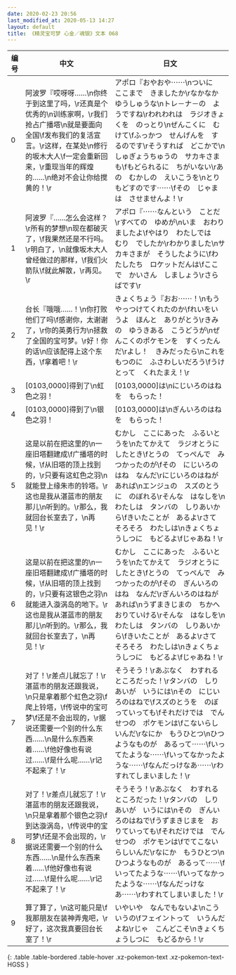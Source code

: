 ```yaml
---
date: 2020-02-23 20:56
last_modified_at: 2020-05-13 14:27
layout: default
title: 《精灵宝可梦 心金／魂银》文本 068
---
```

| 编号 | 中文 | 日文 |
| ---- | ---- | ---- |
| 0 | 阿波罗『哎呀呀……\n你终于到这里了吗，\r还真是个优秀的\n训练家啊，\r我们抢占广播塔\n就是要面向全国\f发布我们的复活宣言。\r这样，在某处\n修行的坂木大人\f一定会重新回来，\r重现当年的辉煌的……\n绝对不会让你给搅黄的！\r | アポロ『おやおや⋯⋯\nついに　ここまで　きましたか\rなかなか　ゆうしゅうな\nトレ－ナ－の　ようですね\rわれわれは　ラジオきょくを　のっとり\nぜんこくに　むけて\fふっかつ　せんげんを　するのです\rそうすれば　どこかで\nしゅぎょうちゅうの　サカキさまも\fもどられるに　ちがいない\rあの　むかしの　えいこうを\nとりもどすのです⋯⋯\fその　じゃまは　させませんよ！\r |
| 1 | 阿波罗『……怎么会这样？\r所有的梦想\n现在都破灭了，\f我果然还是不行吗。\r明白了，\n就像坂木大人曾经做过的那样，\f我们火箭队\f就此解散，\r再见。\r | アポロ『⋯⋯なんという　ことだ\rすべての　ゆめが\nいま　おわりましたよ\fやはり　わたしでは　むり　でしたか\rわかりました\nサカキさまが　そうしたように\fわたしたち　ロケットだんは\fここで　かいさん　しましょう\rさらばです\r |
| 2 | 台长『哦哦……！\n你打败他们了吗\f感谢你，太谢谢了，\r你的英勇行为\n拯救了全国的宝可梦。\r好！你的话\n应该配得上这个东西，\f拿着吧！\r | きょくちょう『おお⋯⋯！\nもう　やっつけてくれたのか\fれいをいうよ　ほんと　ありがとう\rきみの　ゆうきある　こうどうが\nぜんこくのポケモンを　すくったんだ\rよし！　きみだったら\nこれを　もつのに　ふさわしいだろう\fうけとって　くれたまえ！\r |
| 3 | [0103,0000]得到了\n虹色之羽！ | [0103,0000]は\nにじいろのはね　を　もらった！ |
| 4 | [0103,0000]得到了\n银色之羽！ | [0103,0000]は\nぎんいろのはね　を　もらった！ |
| 5 | 这是以前在把这里的\n一座旧塔翻建成\f广播塔的时候，\f从旧塔的顶上找到的，\r只要有这虹色之羽\n就能登上缘朱市的铃塔。\r这也是我从湛蓝市的朋友那儿\n听到的。\r那么，我就回台长室去了，\n再见！\r | むかし　ここにあった　ふるいとうを\nたてかえて　ラジオとうに　したとき\fとうの　てっぺんで　みつかったのが\fその　にじいろのはね　なんだ\rにじいろのはねが　あれば\nエンジュの　スズのとうに　のぼれる\rそんな　はなしを\nわたしは　タンバの　しりあいから\fきいたことが　あるよ\rさて　そろそろ　わたしは\nきょくちょうしつに　もどるよ\fじゃあね！\r |
| 6 | 这是以前在把这里的\n一座旧塔翻建成\f广播塔的时候，\f从旧塔的顶上找到的，\r只要有这银色之羽\n就能进入漩涡岛的地下。\r这也是我从湛蓝市的朋友那儿\n听到的。\r那么，我就回台长室去了，\n再见！\r | むかし　ここにあった　ふるいとうを\nたてかえて　ラジオとうに　したとき\fとうの　てっぺんで　みつかったのが\fその　ぎんいろのはね　なんだ\rぎんいろのはねが　あれば\nうずまきじまの　ちかへ　おりていける\rそんな　はなしを\nわたしは　タンバの　しりあいから\fきいたことが　あるよ\rさて　そろそろ　わたしは\nきょくちょうしつに　もどるよ\fじゃあね！\r |
| 7 | 对了！\r差点儿就忘了！\r湛蓝市的朋友还跟我说，\n只是拿着那个虹色之羽\f爬上铃塔，\f传说中的宝可梦\f还是不会出现的，\r据说还需要一个别的什么东西……\n是什么东西来着……\f他好像也有说过……\f是什么呢……\r记不起来了！\r | そうそう！\rあぶなく　わすれる　ところだった！\rタンバの　しりあいが　いうには\nその　にじいろのはねで\fスズのとうを　のぼっていっても\fそれだけでは　でんせつの　ポケモンは\fこないらしいんだ\rなにか　もうひとつ\nひつようなものが　あるって⋯⋯\fいってたような⋯⋯\fいってなかったような⋯⋯\fなんだっけなあ⋯⋯\rわすれてしまいました！\r |
| 8 | 对了！\r差点儿就忘了！\r湛蓝市的朋友还跟我说，\n只是拿着那个银色之羽\f到达漩涡岛，\f传说中的宝可梦\f还是不会出现的，\r据说还需要一个别的什么东西……\n是什么东西来着……\f他好像也有说过……\f是什么呢……\r记不起来了！\r | そうそう！\rあぶなく　わすれる　ところだった！\rタンバの　しりあいが　いうには\nその　ぎんいろのはねで\fうずまきじまを　おりていっても\fそれだけでは　でんせつの　ポケモンは\fでてこないらしいんだ\rなにか　もうひとつ\nひつようなものが　あるって⋯⋯\fいってたような⋯⋯\fいってなかったような⋯⋯\fなんだっけなあ⋯⋯\rわすれてしまいました！\r |
| 9 | 算了算了，\n这可能只是\f我那朋友在装神弄鬼吧，\r好了，这次我真要回台长室了！\r | いやいや　なんでもないよ\nこういうの\fフェイントって　いうんだよね\rじゃ　こんどこそ\nきょくちょうしつに　もどるから！\r |
{: .table .table-bordered .table-hover .xz-pokemon-text .xz-pokemon-text-HGSS }